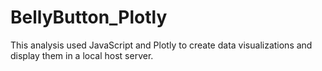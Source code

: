 # BellyButton_Plotly
This analysis used JavaScript and Plotly to create data visualizations and display them in a local host server.
